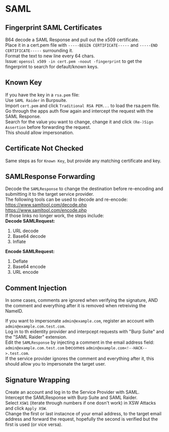 # SAML

## Fingerprint SAML Certificates

B64 decode a SAML Response and pull out the x509 certificate.  
Place it in a cert.pem file with `-----BEGIN CERTIFICATE-----` and `-----END CERTIFICATE-----` surrounding it.  
Format the text to new line every 64 chars.  
Issue: `openssl x509 -in cert.pem -noout -fingerprint` to get the fingerprint to search for default/known keys.  

## Known Key

If you have the key in a `rsa.pem` file:  
Use `SAML Raider` in Burpsuite.  
Import `cert.pem` and click `Traditional RSA PEM...` to load the rsa.pem file.  
Go through the apps auth flow again and intercept the request with the SAML Response.  
Search for the value you want to change, change it and click `(Re-)Sign Assertion` before forwarding the request.  
This should allow impersonation.  

## Certificate Not Checked

Same steps as for `Known Key`, but provide any matching certificate and key.  

## SAMLResponse Forwarding

Decode the `SAMLResponse` to change the destination before re-encoding and submitting it to the target service provider.  
The following tools can be used to decode and re-encode:  
<https://www.samltool.com/decode.php>  
<https://www.samltool.com/encode.php>  
If those links no longer work, the steps include:  
**Decode SAMLRequest:**  

1. URL decode
2. Base64 decode
3. Inflate

**Encode SAMLRequest:**  

1. Deflate
2. Base64 encode
3. URL encode

## Comment Injection

In some cases, comments are ignored when verifying the signature, AND the comment and everything after it is removed when retreiving the NameID.  

If you want to impersonate `admin@example.com`, register an account with `admin@example.com.test.com`.  
Log in to th eidentity provider and interpcept requests with "Burp Suite" and the "SAML Raider" extension.  
Edit the `SAMLResponse` by injecting a comment in the email address field:  
`admin@example.com.test.com` becomes `admin@example.com<!--HACK-->.test.com`.  
If the service provider ignores the comment and everything after it, this should allow you to impersonate the target user.  

## Signature Wrapping

Create an account and log in to the Service Provider with SAML.  
Intercept the SAMLResponse with Burp Suite and SAML Raider.  
Select `XSW1` (iterate through numbers if one dosn't work) in XSW Attacks and click `Apply XSW`.  
Change the first or last instacnce of your email address, to the target email address and forward the request, hopefully the second is verified but the first is used (or vice versa).  
